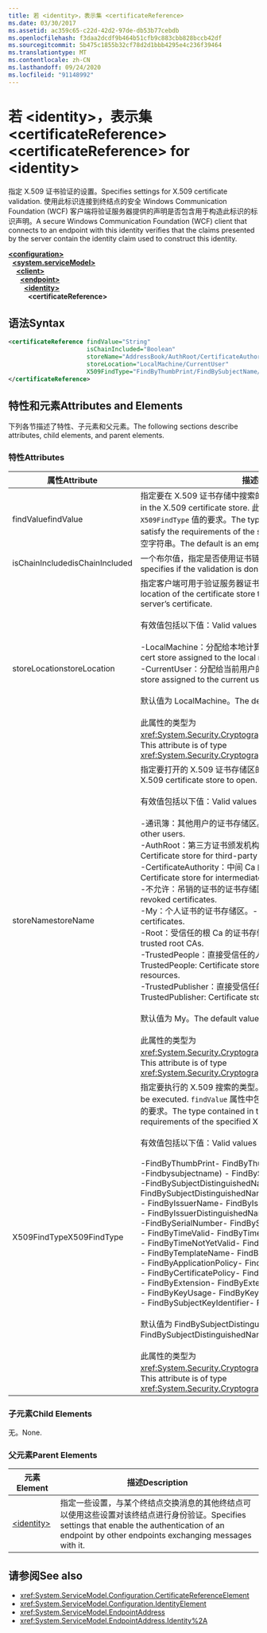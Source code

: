 ```yaml
---
title: 若 <identity>，表示集 <certificateReference>
ms.date: 03/30/2017
ms.assetid: ac359c65-c22d-42d2-97de-db53b77cebdb
ms.openlocfilehash: f3daa2dcdf9b464b51cfb9c883cbb828bccb42df
ms.sourcegitcommit: 5b475c1855b32cf78d2d1bbb4295e4c236f39464
ms.translationtype: MT
ms.contentlocale: zh-CN
ms.lasthandoff: 09/24/2020
ms.locfileid: "91148992"
---
```

# <a name="certificatereference-for-identity"></a><span data-ttu-id="c4920-102">若 \<identity>，表示集 \<certificateReference></span><span class="sxs-lookup"><span data-stu-id="c4920-102">\<certificateReference> for \<identity></span></span>

<span data-ttu-id="c4920-103">指定 X.509 证书验证的设置。</span><span class="sxs-lookup"><span data-stu-id="c4920-103">Specifies settings for X.509 certificate validation.</span></span> <span data-ttu-id="c4920-104">使用此标识连接到终结点的安全 Windows Communication Foundation (WCF) 客户端将验证服务器提供的声明是否包含用于构造此标识的标识声明。</span><span class="sxs-lookup"><span data-stu-id="c4920-104">A secure Windows Communication Foundation (WCF) client that connects to an endpoint with this identity verifies that the claims presented by the server contain the identity claim used to construct this identity.</span></span>  
  
[**\<configuration>**](../configuration-element.md)\
&nbsp;&nbsp;[**\<system.serviceModel>**](system-servicemodel.md)\
&nbsp;&nbsp;&nbsp;&nbsp;[**\<client>**](client.md)\
&nbsp;&nbsp;&nbsp;&nbsp;&nbsp;&nbsp;[**\<endpoint>**](endpoint-of-client.md)\
&nbsp;&nbsp;&nbsp;&nbsp;&nbsp;&nbsp;&nbsp;&nbsp;[**\<identity>**](identity.md)\
&nbsp;&nbsp;&nbsp;&nbsp;&nbsp;&nbsp;&nbsp;&nbsp;&nbsp;&nbsp;**\<certificateReference>**  
  
## <a name="syntax"></a><span data-ttu-id="c4920-105">语法</span><span class="sxs-lookup"><span data-stu-id="c4920-105">Syntax</span></span>  
  
```xml  
<certificateReference findValue="String"
                      isChainIncluded="Boolean"
                      storeName="AddressBook/AuthRoot/CertificateAuthority/Disallowed/My/Root/TrustedPeople/TrustedPublisher"
                      storeLocation="LocalMachine/CurrentUser"
                      X509FindType="FindByThumbPrint/FindBySubjectName/FindBySubjectDistinguishedName/FindByIssuerName/FindByIssuerDistinguishedName/FindBySerialNumber/FindByTimeValid/FindByTimeNotYetValid/FindByTemplateName/FindByApplicationPolicy/FindByCertificatePolicy/FindByExtension/FindByKeyUsage/FindBySubjectKeyIdentifier">
</certificateReference>
```  
  
## <a name="attributes-and-elements"></a><span data-ttu-id="c4920-106">特性和元素</span><span class="sxs-lookup"><span data-stu-id="c4920-106">Attributes and Elements</span></span>  

 <span data-ttu-id="c4920-107">下列各节描述了特性、子元素和父元素。</span><span class="sxs-lookup"><span data-stu-id="c4920-107">The following sections describe attributes, child elements, and parent elements.</span></span>  
  
### <a name="attributes"></a><span data-ttu-id="c4920-108">特性</span><span class="sxs-lookup"><span data-stu-id="c4920-108">Attributes</span></span>  
  
|<span data-ttu-id="c4920-109">属性</span><span class="sxs-lookup"><span data-stu-id="c4920-109">Attribute</span></span>|<span data-ttu-id="c4920-110">描述</span><span class="sxs-lookup"><span data-stu-id="c4920-110">Description</span></span>|  
|---------------|-----------------|  
|<span data-ttu-id="c4920-111">findValue</span><span class="sxs-lookup"><span data-stu-id="c4920-111">findValue</span></span>|<span data-ttu-id="c4920-112">指定要在 X.509 证书存储中搜索的值。</span><span class="sxs-lookup"><span data-stu-id="c4920-112">Specifies the value to search for in the X.509 certificate store.</span></span> <span data-ttu-id="c4920-113">此属性中包含的类型必须满足指定的 `X509FindType` 值的要求。</span><span class="sxs-lookup"><span data-stu-id="c4920-113">The type contained in this attribute must satisfy the requirements of the specified `X509FindType` value.</span></span> <span data-ttu-id="c4920-114">默认值为空字符串。</span><span class="sxs-lookup"><span data-stu-id="c4920-114">The default is an empty string.</span></span>|  
|<span data-ttu-id="c4920-115">isChainIncluded</span><span class="sxs-lookup"><span data-stu-id="c4920-115">isChainIncluded</span></span>|<span data-ttu-id="c4920-116">一个布尔值，指定是否使用证书链来执行验证。</span><span class="sxs-lookup"><span data-stu-id="c4920-116">A Boolean value that specifies if the validation is done using a certificate chain.</span></span>|  
|<span data-ttu-id="c4920-117">storeLocation</span><span class="sxs-lookup"><span data-stu-id="c4920-117">storeLocation</span></span>|<span data-ttu-id="c4920-118">指定客户端可用于验证服务器证书的证书存储的位置。</span><span class="sxs-lookup"><span data-stu-id="c4920-118">Specifies the location of the certificate store that the client can use to validate the server’s certificate.</span></span><br /><br /> <span data-ttu-id="c4920-119">有效值包括以下值：</span><span class="sxs-lookup"><span data-stu-id="c4920-119">Valid values include the following:</span></span><br /><br /> <span data-ttu-id="c4920-120">-LocalMachine：分配给本地计算机的证书存储区。</span><span class="sxs-lookup"><span data-stu-id="c4920-120">-   LocalMachine: The cert store assigned to the local machine.</span></span><br /><span data-ttu-id="c4920-121">-CurrentUser：分配给当前用户的证书存储区。</span><span class="sxs-lookup"><span data-stu-id="c4920-121">-   CurrentUser: The cert store assigned to the current user.</span></span><br /><br /> <span data-ttu-id="c4920-122">默认值为 LocalMachine。</span><span class="sxs-lookup"><span data-stu-id="c4920-122">The default value is LocalMachine.</span></span><br /><br /> <span data-ttu-id="c4920-123">此属性的类型为 <xref:System.Security.Cryptography.X509Certificates.StoreLocation>。</span><span class="sxs-lookup"><span data-stu-id="c4920-123">This attribute is of type <xref:System.Security.Cryptography.X509Certificates.StoreLocation>.</span></span>|  
|<span data-ttu-id="c4920-124">storeName</span><span class="sxs-lookup"><span data-stu-id="c4920-124">storeName</span></span>|<span data-ttu-id="c4920-125">指定要打开的 X.509 证书存储区的名称。</span><span class="sxs-lookup"><span data-stu-id="c4920-125">Specifies the name of the X.509 certificate store to open.</span></span><br /><br /> <span data-ttu-id="c4920-126">有效值包括以下值：</span><span class="sxs-lookup"><span data-stu-id="c4920-126">Valid values include the following:</span></span><br /><br /> <span data-ttu-id="c4920-127">-通讯簿：其他用户的证书存储区。</span><span class="sxs-lookup"><span data-stu-id="c4920-127">-   AddressBook: Certificate store for other users.</span></span><br /><span data-ttu-id="c4920-128">-AuthRoot：第三方证书颁发机构的证书存储 (Ca) 。</span><span class="sxs-lookup"><span data-stu-id="c4920-128">-   AuthRoot: Certificate store for third-party certification authorities (CAs).</span></span><br /><span data-ttu-id="c4920-129">-CertificateAuthority：中间 Ca 的证书存储区。</span><span class="sxs-lookup"><span data-stu-id="c4920-129">-   CertificateAuthority: Certificate store for intermediate CAs.</span></span><br /><span data-ttu-id="c4920-130">-不允许：吊销的证书的证书存储区。</span><span class="sxs-lookup"><span data-stu-id="c4920-130">-   Disallowed: Certificate store for revoked certificates.</span></span><br /><span data-ttu-id="c4920-131">-My：个人证书的证书存储区。</span><span class="sxs-lookup"><span data-stu-id="c4920-131">-   My: Certificate store for personal certificates.</span></span><br /><span data-ttu-id="c4920-132">-Root：受信任的根 Ca 的证书存储区。</span><span class="sxs-lookup"><span data-stu-id="c4920-132">-   Root: Certificate store for trusted root CAs.</span></span><br /><span data-ttu-id="c4920-133">-TrustedPeople：直接受信任的人和资源的证书存储区。</span><span class="sxs-lookup"><span data-stu-id="c4920-133">-   TrustedPeople: Certificate store for directly trusted people and resources.</span></span><br /><span data-ttu-id="c4920-134">-TrustedPublisher：直接受信任的发布者的证书存储区。</span><span class="sxs-lookup"><span data-stu-id="c4920-134">-   TrustedPublisher: Certificate store for directly trusted publishers.</span></span><br /><br /> <span data-ttu-id="c4920-135">默认值为 My。</span><span class="sxs-lookup"><span data-stu-id="c4920-135">The default value is My.</span></span><br /><br /> <span data-ttu-id="c4920-136">此属性的类型为 <xref:System.Security.Cryptography.X509Certificates.StoreName>。</span><span class="sxs-lookup"><span data-stu-id="c4920-136">This attribute is of type <xref:System.Security.Cryptography.X509Certificates.StoreName>.</span></span>|  
|<span data-ttu-id="c4920-137">X509FindType</span><span class="sxs-lookup"><span data-stu-id="c4920-137">X509FindType</span></span>|<span data-ttu-id="c4920-138">指定要执行的 X.509 搜索的类型。</span><span class="sxs-lookup"><span data-stu-id="c4920-138">Specifies the type of X.509 search to be executed.</span></span> <span data-ttu-id="c4920-139">`findValue` 属性中包含的类型必须满足指定 X509FindType 的要求。</span><span class="sxs-lookup"><span data-stu-id="c4920-139">The type contained in the `findValue` attribute must satisfy the requirements of the specified X509FindType.</span></span><br /><br /> <span data-ttu-id="c4920-140">有效值包括以下值：</span><span class="sxs-lookup"><span data-stu-id="c4920-140">Valid values include the following:</span></span><br /><br /> <span data-ttu-id="c4920-141">-FindByThumbPrint</span><span class="sxs-lookup"><span data-stu-id="c4920-141">-   FindByThumbPrint</span></span><br /><span data-ttu-id="c4920-142">-Findbysubjectname) </span><span class="sxs-lookup"><span data-stu-id="c4920-142">-   FindBySubjectName</span></span><br /><span data-ttu-id="c4920-143">-FindBySubjectDistinguishedName</span><span class="sxs-lookup"><span data-stu-id="c4920-143">-   FindBySubjectDistinguishedName</span></span><br /><span data-ttu-id="c4920-144">- FindByIssuerName</span><span class="sxs-lookup"><span data-stu-id="c4920-144">-   FindByIssuerName</span></span><br /><span data-ttu-id="c4920-145">- FindByIssuerDistinguishedName</span><span class="sxs-lookup"><span data-stu-id="c4920-145">-   FindByIssuerDistinguishedName</span></span><br /><span data-ttu-id="c4920-146">-FindBySerialNumber</span><span class="sxs-lookup"><span data-stu-id="c4920-146">-   FindBySerialNumber</span></span><br /><span data-ttu-id="c4920-147">- FindByTimeValid</span><span class="sxs-lookup"><span data-stu-id="c4920-147">-   FindByTimeValid</span></span><br /><span data-ttu-id="c4920-148">- FindByTimeNotYetValid</span><span class="sxs-lookup"><span data-stu-id="c4920-148">-   FindByTimeNotYetValid</span></span><br /><span data-ttu-id="c4920-149">- FindByTemplateName</span><span class="sxs-lookup"><span data-stu-id="c4920-149">-   FindByTemplateName</span></span><br /><span data-ttu-id="c4920-150">- FindByApplicationPolicy</span><span class="sxs-lookup"><span data-stu-id="c4920-150">-   FindByApplicationPolicy</span></span><br /><span data-ttu-id="c4920-151">- FindByCertificatePolicy</span><span class="sxs-lookup"><span data-stu-id="c4920-151">-   FindByCertificatePolicy</span></span><br /><span data-ttu-id="c4920-152">- FindByExtension</span><span class="sxs-lookup"><span data-stu-id="c4920-152">-   FindByExtension</span></span><br /><span data-ttu-id="c4920-153">- FindByKeyUsage</span><span class="sxs-lookup"><span data-stu-id="c4920-153">-   FindByKeyUsage</span></span><br /><span data-ttu-id="c4920-154">- FindBySubjectKeyIdentifier</span><span class="sxs-lookup"><span data-stu-id="c4920-154">-   FindBySubjectKeyIdentifier</span></span><br /><br /> <span data-ttu-id="c4920-155">默认值为 FindBySubjectDistinguishedName。</span><span class="sxs-lookup"><span data-stu-id="c4920-155">The default value is FindBySubjectDistinguishedName.</span></span><br /><br /> <span data-ttu-id="c4920-156">此属性的类型为 <xref:System.Security.Cryptography.X509Certificates.X509FindType>。</span><span class="sxs-lookup"><span data-stu-id="c4920-156">This attribute is of type <xref:System.Security.Cryptography.X509Certificates.X509FindType>.</span></span>|  
  
### <a name="child-elements"></a><span data-ttu-id="c4920-157">子元素</span><span class="sxs-lookup"><span data-stu-id="c4920-157">Child Elements</span></span>  

 <span data-ttu-id="c4920-158">无。</span><span class="sxs-lookup"><span data-stu-id="c4920-158">None.</span></span>  
  
### <a name="parent-elements"></a><span data-ttu-id="c4920-159">父元素</span><span class="sxs-lookup"><span data-stu-id="c4920-159">Parent Elements</span></span>  
  
|<span data-ttu-id="c4920-160">元素</span><span class="sxs-lookup"><span data-stu-id="c4920-160">Element</span></span>|<span data-ttu-id="c4920-161">描述</span><span class="sxs-lookup"><span data-stu-id="c4920-161">Description</span></span>|  
|-------------|-----------------|  
|[\<identity>](identity.md)|<span data-ttu-id="c4920-162">指定一些设置，与某个终结点交换消息的其他终结点可以使用这些设置对该终结点进行身份验证。</span><span class="sxs-lookup"><span data-stu-id="c4920-162">Specifies settings that enable the authentication of an endpoint by other endpoints exchanging messages with it.</span></span>|  
  
## <a name="see-also"></a><span data-ttu-id="c4920-163">请参阅</span><span class="sxs-lookup"><span data-stu-id="c4920-163">See also</span></span>

- <xref:System.ServiceModel.Configuration.CertificateReferenceElement>
- <xref:System.ServiceModel.Configuration.IdentityElement>
- <xref:System.ServiceModel.EndpointAddress>
- <xref:System.ServiceModel.EndpointAddress.Identity%2A>
